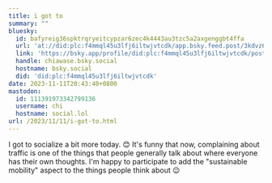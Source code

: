 ```yaml
---
title: i got to
summary: ""
bluesky:
  id: bafyreig36spktrqryeitcypzar6zec4k4443au3tzc5a2axgenggbt4ffa
  url: 'at://did:plc:f4mmql45u3lfj6iltwjvtcdk/app.bsky.feed.post/3kdvz6tr6qc2x'
  link: 'https://bsky.app/profile/did:plc:f4mmql45u3lfj6iltwjvtcdk/post/3kdvz6tr6qc2x'
  handle: chiawase.bsky.social
  hostname: bsky.social
  did: 'did:plc:f4mmql45u3lfj6iltwjvtcdk'
date: 2023-11-11T20:43:40+0800
mastodon:
  id: 111391973342799136
  username: chi
  hostname: social.lol
url: /2023/11/11/i-got-to.html
---
```


I got to socialize a bit more today. 😊 It's funny that now, complaining about traffic is one of the things that people generally talk about where everyone has their own thoughts. I'm happy to participate to add the "sustainable mobility" aspect to the things people think about 😉
